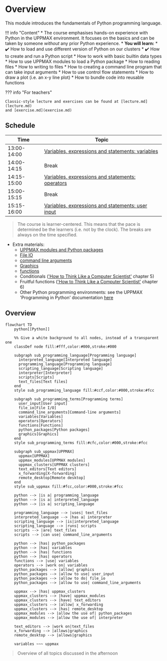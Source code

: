 # Overview

This module introduces the fundamentals of Python programming language. 

!!! info "Content"
    * The course emphasises hands-on experience with Python in the UPPMAX
      environment. It focuses on the basics and can be taken by someone *without*
      any prior Python experience.
    * **You will learn:**
        * :heavy_check_mark: How to load and use different version of Python on our clusters
        * :heavy_check_mark: How to create and run a Python script
        * How to work with basic builtin data types
        * How to use UPPMAX modules to load a Python package
        * How to reading files
        * How to writing to files
        * How to creating a command line program that can take input arguments
        * How to use control flow statements
        * How to draw a plot (i.e. an x-y line plot)
        * How to bundle code into reusable functions

??? info "For teachers"

    Classic-style lecture and exercises can be found at [lecture.md](lecture.md)
    and [exercise.md](exercise.md)
    
## Schedule

| Time          | Topic                                                                                          | 
|---------------|------------------------------------------------------------------------------------------------|
| 13:00-14:00   | [Variables, expressions and statements: variables](variables_expressions_and_statements_1.md)  | 
| 14:00-14:15   | Break                                                                                          |
| 14:15-15:00   | [Variables, expressions and statements: operators](variables_expressions_and_statements_2.md)  |
| 15:00-15:15   | Break                                                                                          |
| 15:15-16:00   | [Variables, expressions and statements: user input](variables_expressions_and_statements_3.md) | 

> The course is learner-centered. This means that the pace is determined
> be the learners (i.e. not by the clock). 
> The breaks are always on the time specified.

- Extra materials: 
    - [UPPMAX modules and Python packages](hello_little_turtles.md)
    - [File IO](files.md)
    - [command line arguments](command_line_arguments.md)
    - [Graphics](graphics.md) 
    - [functions](functions.md)
    - Conditionals (['How to Think Like a Computer Scientist'](https://openbookproject.net/thinkcs/python/english3e/index.html) chapter 5)
    - Fruitful functions (['How to Think Like a Computer Scientist'](https://openbookproject.net/thinkcs/python/english3e/index.html) chapter 6)
    - Other Python programming environments: see the UPPMAX 'Programming in Python' documentation
      [here](http://docs.uppmax.uu.se/software/python_programming/)


## Overview

```mermaid
flowchart TD
    python[[Python]]

    %% Give a white background to all nodes, instead of a transparent one
    classDef node fill:#fff,color:#000,stroke:#000

    subgraph sub_programming_language[Programming language]
      interpreted_language[Interpreted language]
      programming_language[Programming language]
      scripting_language[Scripting language]
      interpreter[Interpreter]
      scripts[Scripts]
      text_files[Text files]
    end
    style sub_programming_language fill:#ccf,color:#000,stroke:#fcc

    subgraph sub_programming_terms[Programming terms]
      user_input[User input]
      file_io[File I/O]
      command_line_arguments[Command-line arguments]
      variables[Variables]
      operators[Operators]
      functions[Functions]
      python_packages[Python packages]
      graphics[Graphics]
    end 
    style sub_programming_terms fill:#cfc,color:#000,stroke:#fcc

    subgraph sub_uppmax[UPPMAX]
      uppmax[UPPMAX]
      uppmax_modules[UPPMAX modules]
      uppmax_clusters[UPPMAX clusters]
      text_editors[Text editors]
      x_forwarding[X-forwarding]
      remote_desktop[Remote desktop]
    end
    style sub_uppmax fill:#fcc,color:#000,stroke:#fcc

    python --> |is a| programming_language
    python --> |is a| interpreted_language
    python --> |is a| scripting_language

    programming_language --> |uses| text_files
    interpreted_language --> |has a| interpreter
    scripting_language --> |is|interpreted_language
    scripting_language --> |runs| scripts
    scripts --> |are| text_files
    scripts --> |can use| command_line_arguments

    python --> |has| python_packages
    python --> |has| variables
    python --> |has| functions
    python --> |has| operators
    functions --> |use| variables
    operators --> |work on| variables
    python_packages --> |allow| graphics
    python_packages --> |allow to use| user_input
    python_packages --> |allow to do| file_io
    python_packages --> |allow to use| command_line_arguments

    uppmax --> |has| uppmax_clusters
    uppmax_clusters --> |have| uppmax_modules
    uppmax_clusters --> |have| text_editors
    uppmax_clusters --> |allow| x_forwarding
    uppmax_clusters --> |has| remote_desktop
    uppmax_modules --> |allow the use of| python_packages
    uppmax_modules --> |allow the use of| interpreter

    text_editors --> |work on|text_files
    x_forwarding --> |allows|graphics
    remote_desktop --> |allows|graphics
    
    variables ~~~ uppmax
```

> Overview of all topics discussed in the afternoon
